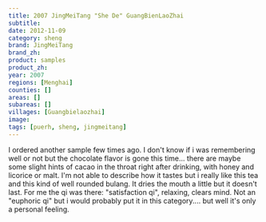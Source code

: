 ```yaml
---
title: 2007 JingMeiTang "She De" GuangBienLaoZhai
subtitle: 
date: 2012-11-09
category: sheng
brand: JingMeiTang
brand_zh: 
product: samples
product_zh: 
year: 2007
regions: [Menghai]
counties: []
areas: []
subareas: []
villages: [Guangbielaozhai]
image: 
tags: [puerh, sheng, jingmeitang]
---
```

I ordered another sample few times ago. I don't know if i was remembering well or not but the chocolate flavor is gone this time... there are maybe some slight hints of cacao in the throat right after drinking, with honey and licorice or malt. I'm not able to describe how it tastes but i really like this tea and this kind of well rounded bulang. It dries the mouth a little but it doesn't last.
For me the qi was there: "satisfaction qi", relaxing, clears mind. Not an "euphoric qi" but i would probably put it in this category.... but well it's only a personal feeling.